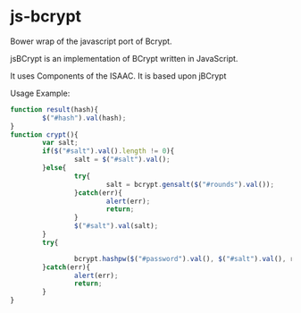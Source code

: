 js-bcrypt
=========
Bower wrap of the javascript port of Bcrypt.

jsBCrypt is an implementation of BCrypt written in JavaScript.

It uses Components of the ISAAC. It is based upon jBCrypt

Usage Example:
``` javascript
function result(hash){
        $("#hash").val(hash);
}
function crypt(){
        var salt;
        if($("#salt").val().length != 0){
                salt = $("#salt").val();
        }else{
                try{
                        salt = bcrypt.gensalt($("#rounds").val());
                }catch(err){
                        alert(err);
                        return;
                }
                $("#salt").val(salt);
        }
        try{

                bcrypt.hashpw($("#password").val(), $("#salt").val(), result, function() {});
        }catch(err){
                alert(err);
                return;
        }
}
```
